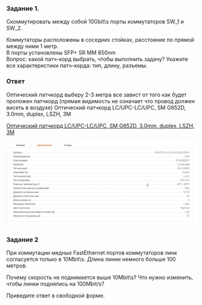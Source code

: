 ### Задание 1.
<p>Cкоммутировать между собой 10Gbit\s порты коммутаторов SW_1 и SW_2.<br>

Коммутаторы расположены в соседних стойках, расстояние по прямой между ними 1 метр.<br>
В порты установлены SFP+ SR MM 850nm<br>
Вопрос: какой патч-корд выбрать, чтобы выполнить задачу? Укажите все характеристики патч-корда: тип, длину, разъемы.</p>

### Ответ

Оптический патчкорд выберу 2-3 метра все завист от того как будет проложен патчкорд (прямая видимость не означает что провод должен висеть в воздухе)
Оптический патчкорд LC/UPC-LC/UPC, SM G652D, 3.0mm, duplex, LSZH, 3M

[Оптический патчкорд LC/UPC-LC/UPC, SM G652D, 3.0mm, duplex, LSZH, 3M](https://c-tt.shop/product/opticheskiy_patchkord_lc_upc_lc_upc_sm_g652d_3_0mm_duplex_lszh_3m/?yclid=164318077535703842&utm_source=yandex&utm_medium=cpc&utm_campaign=63564941&utm_content=10915789732&utm_term=)


![skrin][def]


### Задание 2
<p>При коммутации медных FastEthernet портов коммутаторов линк согласуется только в 10Mbit\s. Длина линии немного больше 100 метров.<br>

Почему скорость не поднимается выше 10Mbit\s? Что нужно изменить, чтобы линки поднялись на 100Mbit/s?</p>

Приведите ответ в свободной форме.




[def]: https://github.com/Prolink76/NTW-16/blob/d652d2af46237e156d19a1829b28bb318546c187/image/skrin5.jpg